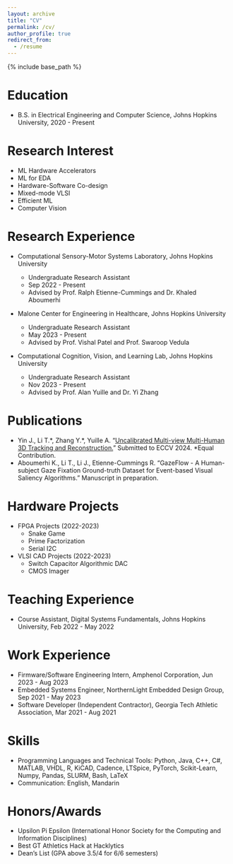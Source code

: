 ```yaml
---
layout: archive
title: "CV"
permalink: /cv/
author_profile: true
redirect_from:
  - /resume
---
```


{% include base_path %}

Education
======
* B.S. in Electrical Engineering and Computer Science, Johns Hopkins University, 2020 - Present

Research Interest
======
* ML Hardware Accelerators
* ML for EDA
* Hardware-Software Co-design
* Mixed-mode VLSI
* Efficient ML
* Computer Vision

Research Experience
======
* Computational Sensory-Motor Systems Laboratory, Johns Hopkins University
  * Undergraduate Research Assistant
  * Sep 2022 - Present
  * Advised by Prof. Ralph Etienne-Cummings and Dr. Khaled Aboumerhi

* Malone Center for Engineering in Healthcare, Johns Hopkins University
  * Undergraduate Research Assistant
  * May 2023 - Present
  * Advised by Prof. Vishal Patel and Prof. Swaroop Vedula

* Computational Cognition, Vision, and Learning Lab, Johns Hopkins University
  * Undergraduate Research Assistant
  * Nov 2023 - Present
  * Advised by Prof. Alan Yuille and Dr. Yi Zhang

Publications
======
* Yin J., Li T.\*, Zhang Y.\*, Yuille A. “[Uncalibrated Multi-view Multi-Human 3D Tracking and Reconstruction.](https://www.overleaf.com/read/zhznzbbpgbgm#923e12)” Submitted to ECCV 2024. *Equal Contribution.
* Aboumerhi K., Li T., Li J., Etienne-Cummings R. “GazeFlow - A Human-subject Gaze Fixation Ground-truth Dataset for Event-based Visual Saliency Algorithms.” Manuscript in preparation.

Hardware Projects
======
* FPGA Projects (2022-2023)
  * Snake Game
  * Prime Factorization
  * Serial I2C
* VLSI CAD Projects (2022-2023)
  * Switch Capacitor Algorithmic DAC
  * CMOS Imager

Teaching Experience
======
* Course Assistant, Digital Systems Fundamentals, Johns Hopkins University, Feb 2022 - May 2022

Work Experience
======
* Firmware/Software Engineering Intern, Amphenol Corporation, Jun 2023 - Aug 2023
* Embedded Systems Engineer, NorthernLight Embedded Design Group, Sep 2021 - May 2023
* Software Developer (Independent Contractor), Georgia Tech Athletic Association, Mar 2021 - Aug 2021

Skills
======
* Programming Languages and Technical Tools: Python, Java, C++, C#, MATLAB, VHDL, R, KiCAD, Cadence, LTSpice, PyTorch, Scikit-Learn, Numpy, Pandas, SLURM, Bash, LaTeX
* Communication: English, Mandarin

Honors/Awards
======
* Upsilon Pi Epsilon (International Honor Society for the Computing and Information Disciplines)
* Best GT Athletics Hack at Hacklytics
* Dean’s List (GPA above 3.5/4 for 6/6 semesters)
